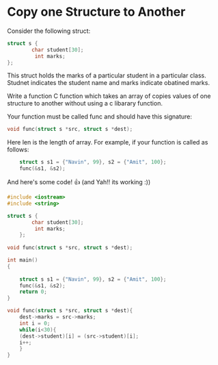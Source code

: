# Copy one Structure to Another

Consider the following struct:
```c++
struct s {
        char student[30];
         int marks;
};
```
This struct holds the marks of a particular student in a particular class. Studnet indicates the student name and marks indicate obatined marks.

Write a function C function which takes an array of copies values of one structure to another without using a c libarary function.

Your function must be called func and should have this signature:
```c++
void func(struct s *src, struct s *dest);
```
Here len is the length of array. For example, if your function is called as follows:
```c++
    struct s s1 = {"Navin", 99}, s2 = {"Amit", 100};
    func(&s1, &s2);
```

And here's some code! :+1: (and Yah!! its working :))

```c++
#include <iostream>
#include <string>

struct s {
        char student[30];
         int marks;
    };
    
void func(struct s *src, struct s *dest);

int main()
{
 
    struct s s1 = {"Navin", 99}, s2 = {"Amit", 100};
    func(&s1, &s2);
    return 0;
}

void func(struct s *src, struct s *dest){
    dest->marks = src->marks;
    int i = 0;
    while(i<30){
    (dest->student)[i] = (src->student)[i];
    i++;
    }    
}

```
